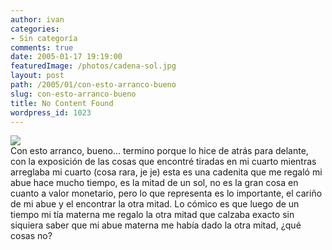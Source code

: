 ```yaml
---
author: ivan
categories:
- Sin categoría
comments: true
date: 2005-01-17 19:19:00
featuredImage: /photos/cadena-sol.jpg
layout: post
path: /2005/01/con-esto-arranco-bueno
slug: con-esto-arranco-bueno
title: No Content Found
wordpress_id: 1023
---
```


[![](https://photos1.blogger.com/img/39/1190/320/cadena%20sol.jpg)](https://photos1.blogger.com/img/39/1190/640/cadena%20sol.jpg)  
Con esto arranco, bueno... termino porque lo hice de atrás para delante, con la exposición de las cosas que encontré tiradas en mi cuarto mientras arreglaba mi cuarto (cosa rara, je je) esta es una cadenita que me regaló mi abue hace mucho tiempo, es la mitad de un sol, no es la gran cosa en cuanto a valor monetario, pero lo que representa es lo importante, el cariño de mi abue y el encontrar la otra mitad. Lo cómico es que luego de un tiempo mi tía materna me regalo la otra mitad que calzaba exacto sin siquiera saber que mi abue materna me había dado la otra mitad, ¿qué cosas no?